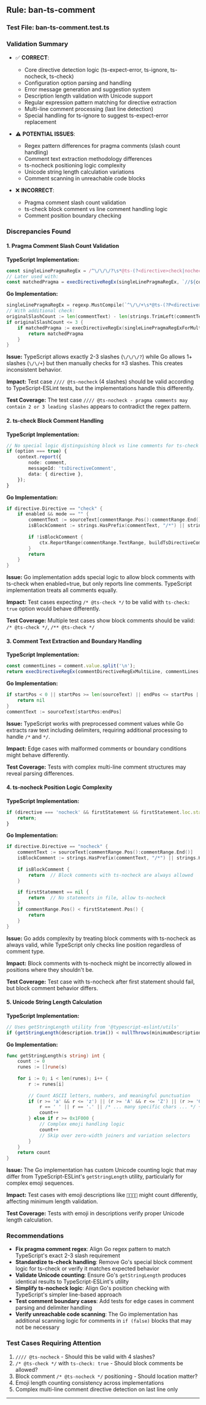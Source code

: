 ## Rule: ban-ts-comment

### Test File: ban-ts-comment.test.ts

### Validation Summary
- ✅ **CORRECT**: 
  - Core directive detection logic (ts-expect-error, ts-ignore, ts-nocheck, ts-check)
  - Configuration option parsing and handling
  - Error message generation and suggestion system
  - Description length validation with Unicode support
  - Regular expression pattern matching for directive extraction
  - Multi-line comment processing (last line detection)
  - Special handling for ts-ignore to suggest ts-expect-error replacement

- ⚠️ **POTENTIAL ISSUES**:
  - Regex pattern differences for pragma comments (slash count handling)
  - Comment text extraction methodology differences
  - ts-nocheck positioning logic complexity
  - Unicode string length calculation variations
  - Comment scanning in unreachable code blocks

- ❌ **INCORRECT**:
  - Pragma comment slash count validation
  - ts-check block comment vs line comment handling logic
  - Comment position boundary checking

### Discrepancies Found

#### 1. Pragma Comment Slash Count Validation

**TypeScript Implementation:**
```typescript
const singleLinePragmaRegEx = /^\/\/\/?\s*@ts-(?<directive>check|nocheck)(?<description>.*)$/;
// Later used with:
const matchedPragma = execDirectiveRegEx(singleLinePragmaRegEx, `//${comment.value}`);
```

**Go Implementation:**
```go
singleLinePragmaRegEx = regexp.MustCompile(`^\/\/+\s*@ts-(?P<directive>check|nocheck)(?P<description>[\s\S]*)$`)
// With additional check:
originalSlashCount := len(commentText) - len(strings.TrimLeft(commentText, "/"))
if originalSlashCount <= 3 {
    if matchedPragma := execDirectiveRegEx(singleLinePragmaRegExForMultiLine, commentValue); matchedPragma != nil {
        return matchedPragma
    }
}
```

**Issue:** TypeScript allows exactly 2-3 slashes (`\/\/\/?`) while Go allows 1+ slashes (`\/\/+`) but then manually checks for ≤3 slashes. This creates inconsistent behavior.

**Impact:** Test case `//// @ts-nocheck` (4 slashes) should be valid according to TypeScript-ESLint tests, but the implementations handle this differently.

**Test Coverage:** The test case `//// @ts-nocheck - pragma comments may contain 2 or 3 leading slashes` appears to contradict the regex pattern.

#### 2. ts-check Block Comment Handling

**TypeScript Implementation:**
```typescript
// No special logic distinguishing block vs line comments for ts-check
if (option === true) {
    context.report({
        node: comment,
        messageId: 'tsDirectiveComment',
        data: { directive },
    });
}
```

**Go Implementation:**
```go
if directive.Directive == "check" {
    if enabled && mode == "" {
        commentText := sourceText[commentRange.Pos():commentRange.End()]
        isBlockComment := strings.HasPrefix(commentText, "/*") || strings.HasPrefix(commentText, "/**")
        
        if !isBlockComment {
            ctx.ReportRange(commentRange.TextRange, buildTsDirectiveCommentMessage(directive.Directive))
        }
        return
    }
}
```

**Issue:** Go implementation adds special logic to allow block comments with ts-check when enabled=true, but only reports line comments. TypeScript implementation treats all comments equally.

**Impact:** Test cases expecting `/* @ts-check */` to be valid with `ts-check: true` option would behave differently.

**Test Coverage:** Multiple test cases show block comments should be valid: `/* @ts-check */`, `/** @ts-check */`

#### 3. Comment Text Extraction and Boundary Handling

**TypeScript Implementation:**
```typescript
const commentLines = comment.value.split('\n');
return execDirectiveRegEx(commentDirectiveRegExMultiLine, commentLines[commentLines.length - 1]);
```

**Go Implementation:**
```go
if startPos < 0 || startPos >= len(sourceText) || endPos <= startPos || endPos > len(sourceText) {
    return nil
}
commentText := sourceText[startPos:endPos]
```

**Issue:** TypeScript works with preprocessed comment values while Go extracts raw text including delimiters, requiring additional processing to handle `/*` and `*/`.

**Impact:** Edge cases with malformed comments or boundary conditions might behave differently.

**Test Coverage:** Tests with complex multi-line comment structures may reveal parsing differences.

#### 4. ts-nocheck Position Logic Complexity

**TypeScript Implementation:**
```typescript
if (directive === 'nocheck' && firstStatement && firstStatement.loc.start.line <= comment.loc.start.line) {
    return;
}
```

**Go Implementation:**
```go
if directive.Directive == "nocheck" {
    commentText := sourceText[commentRange.Pos():commentRange.End()]
    isBlockComment := strings.HasPrefix(commentText, "/*") || strings.HasPrefix(commentText, "/**")
    
    if isBlockComment {
        return  // Block comments with ts-nocheck are always allowed
    }
    
    if firstStatement == nil {
        return  // No statements in file, allow ts-nocheck
    }
    if commentRange.Pos() < firstStatement.Pos() {
        return
    }
}
```

**Issue:** Go adds complexity by treating block comments with ts-nocheck as always valid, while TypeScript only checks line position regardless of comment type.

**Impact:** Block comments with ts-nocheck might be incorrectly allowed in positions where they shouldn't be.

**Test Coverage:** Test case with ts-nocheck after first statement should fail, but block comment behavior differs.

#### 5. Unicode String Length Calculation

**TypeScript Implementation:**
```typescript
// Uses getStringLength utility from '@typescript-eslint/utils'
if (getStringLength(description.trim()) < nullThrows(minimumDescriptionLength))
```

**Go Implementation:**
```go
func getStringLength(s string) int {
    count := 0
    runes := []rune(s)
    
    for i := 0; i < len(runes); i++ {
        r := runes[i]
        
        // Count ASCII letters, numbers, and meaningful punctuation
        if (r >= 'a' && r <= 'z') || (r >= 'A' && r <= 'Z') || (r >= '0' && r <= '9') ||
            r == ' ' || r == '.' || /* ... many specific chars ... */ {
            count++
        } else if r >= 0x1F000 {
            // Complex emoji handling logic
            count++
            // Skip over zero-width joiners and variation selectors
        }
    }
    return count
}
```

**Issue:** The Go implementation has custom Unicode counting logic that may differ from TypeScript-ESLint's `getStringLength` utility, particularly for complex emoji sequences.

**Impact:** Test cases with emoji descriptions like `👨‍👩‍👧‍👦` might count differently, affecting minimum length validation.

**Test Coverage:** Tests with emoji in descriptions verify proper Unicode length calculation.

### Recommendations

- **Fix pragma comment regex**: Align Go regex pattern to match TypeScript's exact 2-3 slash requirement
- **Standardize ts-check handling**: Remove Go's special block comment logic for ts-check or verify it matches expected behavior
- **Validate Unicode counting**: Ensure Go's `getStringLength` produces identical results to TypeScript-ESLint's utility
- **Simplify ts-nocheck logic**: Align Go's position checking with TypeScript's simpler line-based approach
- **Test comment boundary cases**: Add tests for edge cases in comment parsing and delimiter handling
- **Verify unreachable code scanning**: The Go implementation has additional scanning logic for comments in `if (false)` blocks that may not be necessary

### Test Cases Requiring Attention

1. `//// @ts-nocheck` - Should this be valid with 4 slashes?
2. `/* @ts-check */` with `ts-check: true` - Should block comments be allowed?
3. Block comment `/* @ts-nocheck */` positioning - Should location matter?
4. Emoji length counting consistency across implementations
5. Complex multi-line comment directive detection on last line only

---